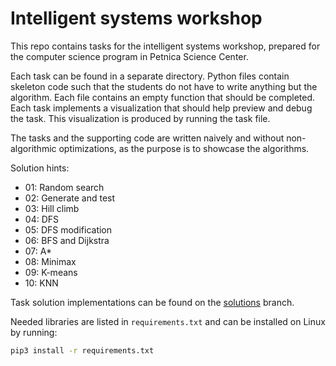 # Intelligent systems workshop

This repo contains tasks for the intelligent systems workshop, prepared for the computer science program in Petnica Science Center.

Each task can be found in a separate directory. Python files contain skeleton code such that the students do not have to write anything but the algorithm. Each file contains an empty function that should be completed. Each task implements a visualization that should help preview and debug the task. This visualization is produced by running the task file.

The tasks and the supporting code are written naively and without non-algorithmic optimizations, as the purpose is to showcase the algorithms.

Solution hints:
- 01: Random search
- 02: Generate and test
- 03: Hill climb
- 04: DFS
- 05: DFS modification
- 06: BFS and Dijkstra
- 07: A*
- 08: Minimax
- 09: K-means
- 10: KNN

Task solution implementations can be found on the [solutions](https://github.com/NikolaJov96/Intelligent-systems-workshop/tree/solutions) branch.

Needed libraries are listed in `requirements.txt` and can be installed on Linux by running:

```bash
pip3 install -r requirements.txt
```
